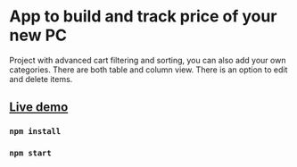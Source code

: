 # App to build and track price of your new PC

Project with advanced cart filtering and sorting, you can also add your own categories. There are both table and column view. There is an option to edit and delete items.

## [Live demo](http://stachujone5.github.io/custom-pc-builder)

### `npm install`

### `npm start`
